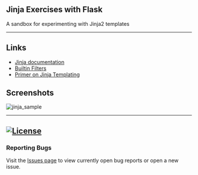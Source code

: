 ## Jinja Exercises with Flask

A sandbox for experimenting with Jinja2 templates

---
## Links

 - [Jinja documentation](https://jinja.palletsprojects.com/en/3.0.x/)
 - [Builtin Filters](https://jinja.palletsprojects.com/en/3.0.x/templates/#builtin-filters)
 - [Primer on Jinja Templating](https://realpython.com/primer-on-jinja-templating/)

## Screenshots
![jinja_sample](https://github.com/kevinbowen/jinja_tut/blob/master/images/jinja_sample.png)

---
[![License](https://img.shields.io/badge/license-MIT-green)](https://github.com/kevinbowen777/jinja_tut/blob/master/LICENSE)
---
### Reporting Bugs                                                              
                                                                                 
   Visit the [Issues page](https://github.com/kevinbowen777/jinja_tut/issues)
      to view currently open bug reports or open a new issue.
